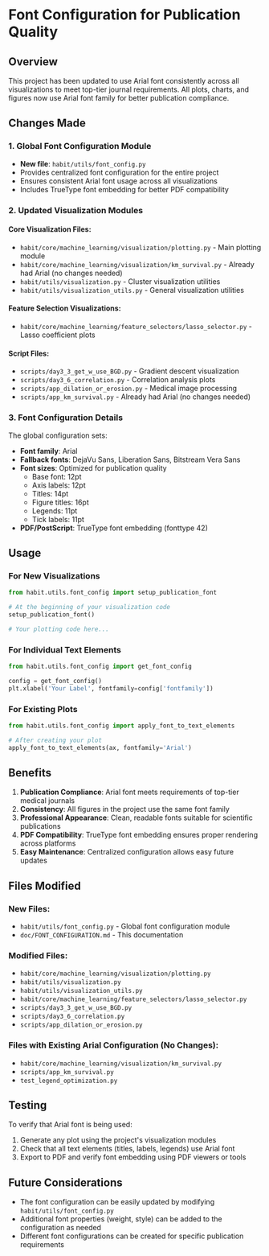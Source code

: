 # Font Configuration for Publication Quality

## Overview

This project has been updated to use Arial font consistently across all visualizations to meet top-tier journal requirements. All plots, charts, and figures now use Arial font family for better publication compliance.

## Changes Made

### 1. Global Font Configuration Module
- **New file**: `habit/utils/font_config.py`
- Provides centralized font configuration for the entire project
- Ensures consistent Arial font usage across all visualizations
- Includes TrueType font embedding for better PDF compatibility

### 2. Updated Visualization Modules

#### Core Visualization Files:
- `habit/core/machine_learning/visualization/plotting.py` - Main plotting module
- `habit/core/machine_learning/visualization/km_survival.py` - Already had Arial (no changes needed)
- `habit/utils/visualization.py` - Cluster visualization utilities
- `habit/utils/visualization_utils.py` - General visualization utilities

#### Feature Selection Visualizations:
- `habit/core/machine_learning/feature_selectors/lasso_selector.py` - Lasso coefficient plots

#### Script Files:
- `scripts/day3_3_get_w_use_BGD.py` - Gradient descent visualization
- `scripts/day3_6_correlation.py` - Correlation analysis plots  
- `scripts/app_dilation_or_erosion.py` - Medical image processing
- `scripts/app_km_survival.py` - Already had Arial (no changes needed)

### 3. Font Configuration Details

The global configuration sets:
- **Font family**: Arial
- **Fallback fonts**: DejaVu Sans, Liberation Sans, Bitstream Vera Sans
- **Font sizes**: Optimized for publication quality
  - Base font: 12pt
  - Axis labels: 12pt  
  - Titles: 14pt
  - Figure titles: 16pt
  - Legends: 11pt
  - Tick labels: 11pt
- **PDF/PostScript**: TrueType font embedding (fonttype 42)

## Usage

### For New Visualizations
```python
from habit.utils.font_config import setup_publication_font

# At the beginning of your visualization code
setup_publication_font()

# Your plotting code here...
```

### For Individual Text Elements
```python
from habit.utils.font_config import get_font_config

config = get_font_config()
plt.xlabel('Your Label', fontfamily=config['fontfamily'])
```

### For Existing Plots
```python
from habit.utils.font_config import apply_font_to_text_elements

# After creating your plot
apply_font_to_text_elements(ax, fontfamily='Arial')
```

## Benefits

1. **Publication Compliance**: Arial font meets requirements of top-tier medical journals
2. **Consistency**: All figures in the project use the same font family
3. **Professional Appearance**: Clean, readable fonts suitable for scientific publications
4. **PDF Compatibility**: TrueType font embedding ensures proper rendering across platforms
5. **Easy Maintenance**: Centralized configuration allows easy future updates

## Files Modified

### New Files:
- `habit/utils/font_config.py` - Global font configuration module
- `doc/FONT_CONFIGURATION.md` - This documentation

### Modified Files:
- `habit/core/machine_learning/visualization/plotting.py`
- `habit/utils/visualization.py`
- `habit/utils/visualization_utils.py`
- `habit/core/machine_learning/feature_selectors/lasso_selector.py`
- `scripts/day3_3_get_w_use_BGD.py`
- `scripts/day3_6_correlation.py`
- `scripts/app_dilation_or_erosion.py`

### Files with Existing Arial Configuration (No Changes):
- `habit/core/machine_learning/visualization/km_survival.py`
- `scripts/app_km_survival.py`
- `test_legend_optimization.py`

## Testing

To verify that Arial font is being used:

1. Generate any plot using the project's visualization modules
2. Check that all text elements (titles, labels, legends) use Arial font
3. Export to PDF and verify font embedding using PDF viewers or tools

## Future Considerations

- The font configuration can be easily updated by modifying `habit/utils/font_config.py`
- Additional font properties (weight, style) can be added to the configuration as needed
- Different font configurations can be created for specific publication requirements
